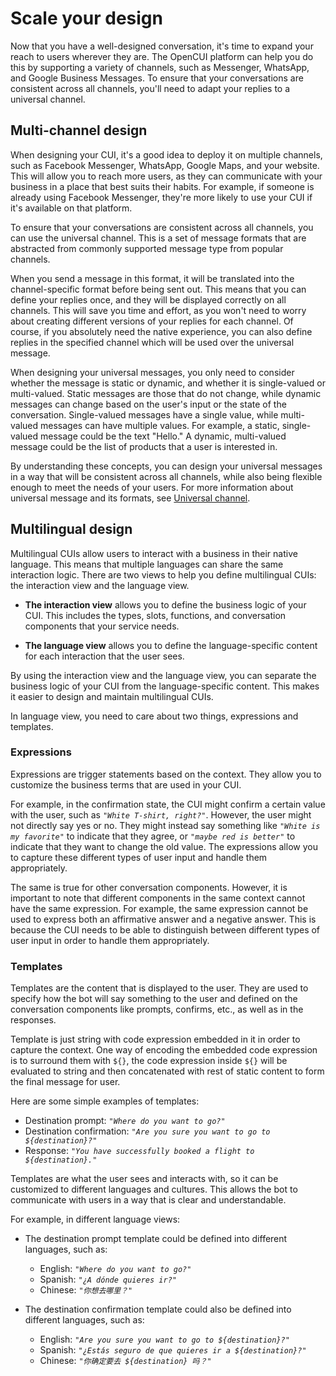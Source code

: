 # Scale your design

Now that you have a well-designed conversation, it's time to expand your reach to users wherever they are. The OpenCUI platform can help you do this by supporting a variety of channels, such as Messenger, WhatsApp, and Google Business Messages. To ensure that your conversations are consistent across all channels, you'll need to adapt your replies to a universal channel.

## Multi-channel design

When designing your CUI, it's a good idea to deploy it on multiple channels, such as Facebook Messenger, WhatsApp, Google Maps, and your website. This will allow you to reach more users, as they can communicate with your business in a place that best suits their habits. For example, if someone is already using Facebook Messenger, they're more likely to use your CUI if it's available on that platform.

To ensure that your conversations are consistent across all channels, you can use the universal channel. This is a set of message formats that are abstracted from commonly supported message type from popular channels. 

When you send a message in this format, it will be translated into the channel-specific format before being sent out. This means that you can define your replies once, and they will be displayed correctly on all channels. This will save you time and effort, as you won't need to worry about creating different versions of your replies for each channel. Of course, if you absolutely need the native experience, you can also define replies in the specified channel which will be used over the universal message.

When designing your universal messages, you only need to consider whether the message is static or dynamic, and whether it is single-valued or multi-valued. Static messages are those that do not change, while dynamic messages can change based on the user's input or the state of the conversation. Single-valued messages have a single value, while multi-valued messages can have multiple values. For example, a static, single-valued message could be the text "Hello." A dynamic, multi-valued message could be the list of products that a user is interested in.

By understanding these concepts, you can design your universal messages in a way that will be consistent across all channels, while also being flexible enough to meet the needs of your users. For more information about universal message and its formats, see [Universal channel](../channels/universalmessage.md).

## Multilingual design

Multilingual CUIs allow users to interact with a business in their native language. This means that multiple languages can share the same interaction logic. There are two views to help you define multilingual CUIs: the interaction view and the language view.

- **The interaction view** allows you to define the business logic of your CUI. This includes the types, slots, functions, and conversation components that your service needs.

- **The language view** allows you to define the language-specific content for each interaction that the user sees.

By using the interaction view and the language view, you can separate the business logic of your CUI from the language-specific content. This makes it easier to design and maintain multilingual CUIs.

In language view, you need to care about two things, expressions and templates. 

### Expressions

Expressions are trigger statements based on the context. They allow you to customize the business terms that are used in your CUI. 

For example, in the confirmation state, the CUI might confirm a certain value with the user, such as *`"White T-shirt, right?"`*. However, the user might not directly say yes or no. They might instead say something like *`"White is my favorite"`* to indicate that they agree, or *`"maybe red is better"`* to indicate that they want to change the old value. The expressions allow you to capture these different types of user input and handle them appropriately.

The same is true for other conversation components. However, it is important to note that different components in the same context cannot have the same expression. For example, the same expression cannot be used to express both an affirmative answer and a negative answer. This is because the CUI needs to be able to distinguish between different types of user input in order to handle them appropriately.

### Templates

Templates are the content that is displayed to the user. They are used to specify how the bot will say something to the user and defined on the conversation components like prompts, confirms, etc., as well as in the responses.

Template is just string with code expression embedded in it in order to capture the context. One way of encoding the embedded code expression is to surround them with `${}`, the code expression inside `${}` will be evaluated to string and then concatenated with rest of static content to form the final message for user.

Here are some simple examples of templates:
- Destination prompt: *`"Where do you want to go?"`*
- Destination confirmation: *`"Are you sure you want to go to ${destination}?"`*
- Response: *`"You have successfully booked a flight to ${destination}."`*

Templates are what the user sees and interacts with, so it can be customized to different languages and cultures. This allows the bot to communicate with users in a way that is clear and understandable. 

For example, in different language views:
- The destination prompt template could be defined into different languages, such as:
   - English: *`"Where do you want to go?"`*
   - Spanish: *`"¿A dónde quieres ir?"`*
   - Chinese: *`"你想去哪里？"`*

- The destination confirmation template could also be defined into different languages, such as:
  - English: *`"Are you sure you want to go to ${destination}?"`*
  - Spanish: *`"¿Estás seguro de que quieres ir a ${destination}?"`*
  - Chinese: *`"你确定要去 ${destination} 吗？"`*